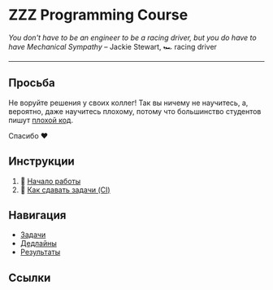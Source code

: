 # ZZZ Programming Course

_You don't have to be an engineer to be a racing driver, but you do have to have Mechanical Sympathy_ – Jackie Stewart, 🏎️ racing driver

---

## Просьба

Не воруйте решения у своих коллег! Так вы ничему не научитесь, а, вероятно, даже научитесь плохому, потому что большинство студентов пишут [плохой код](https://skillbox.ru/media/code/chto_takoe_plokhoy_kod_i_chto_s_etim_delat/).

Спасибо ❤️

## Инструкции

1) 🏃 [Начало работы](docs/setup.md)
2) 🤖 [Как сдавать задачи (CI)](docs/ci.md)

## Навигация

- [Задачи](/tasks)
- [Дедлайны](deadlines.yml)
- [Результаты]()

## Ссылки



